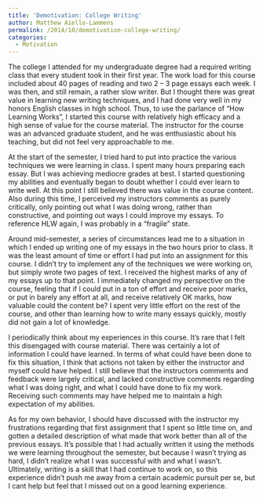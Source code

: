 ```yaml
---
title: 'Demotivation: College Writing'
author: Matthew Aiello-Lammens
permalink: /2014/10/demotivation-college-writing/
categories:
  - Motivation
---
```

The college I attended for my undergraduate degree had a required writing class that every student took in their first year. The work load for this course included about 40 pages of reading and two 2 &#8211; 3 page essays each week. I was then, and still remain, a rather slow writer. But I thought there was great value in learning new writing techniques, and I had done very well in my honors English classes in high school. Thus, to use the parlance of &#8220;How Learning Works&#8221;, I started this course with relatively high efficacy and a high sense of value for the course material. The instructor for the course was an advanced graduate student, and he was enthusiastic about his teaching, but did not feel very approachable to me.

At the start of the semester, I tried hard to put into practice the various techniques we were learning in class. I spent many hours preparing each essay. But I was achieving mediocre grades at best. I started questioning my abilities and eventually began to doubt whether I could ever learn to write well. At this point I still believed there was value in the course content. Also during this time, I perceived my instructors comments as purely critically, only pointing out what I was doing wrong, rather than constructive, and pointing out ways I could improve my essays. To reference HLW again, I was probably in a &#8220;fragile&#8221; state.

Around mid-semester, a series of circumstances lead me to a situation in which I ended up writing one of my essays in the two hours prior to class. It was the least amount of time or effort I had put into an assignment for this course. I didn&#8217;t try to implement any of the techniques we were working on, but simply wrote two pages of text. I received the highest marks of any of my essays up to that point. I immediately changed my perspective on the course, feeling that if I could put in a ton of effort and receive poor marks, or put in barely any effort at all, and receive relatively OK marks, how valuable could the content be? I spent very little effort on the rest of the course, and other than learning how to write many essays quickly, mostly did not gain a lot of knowledge.

I periodically think about my experiences in this course. It&#8217;s rare that I felt this disengaged with course material. There was certainly a lot of information I could have learned. In terms of what could have been done to fix this situation, I think that actions not taken by either the instructor and myself could have helped. I still believe that the instructors comments and feedback were largely critical, and lacked constructive comments regarding what I was doing right, and what I could have done to fix my work. Receiving such comments may have helped me to maintain a high expectation of my abilities.

As for my own behavior, I should have discussed with the instructor my frustrations regarding that first assignment that I spent so little time on, and gotten a detailed description of what made that work better than all of the previous essays. It&#8217;s possible that I had actually written it using the methods we were learning throughout the semester, but because I wasn&#8217;t trying as hard, I didn&#8217;t realize what I was successful with and what I wasn&#8217;t. Ultimately, writing is a skill that I had continue to work on, so this experience didn&#8217;t push me away from a certain academic pursuit per se, but I cant help but feel that I missed out on a good learning experience.
